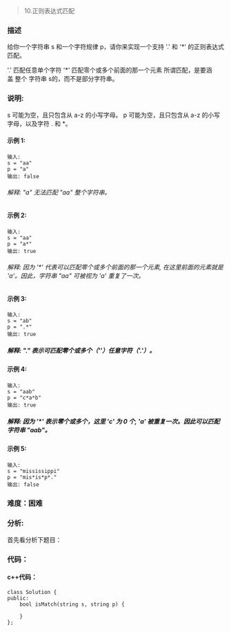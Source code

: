 > 10.正则表达式匹配

### 描述

给你一个字符串 s 和一个字符规律 p，请你来实现一个支持 '.' 和 '*' 的正则表达式匹配。

'.' 匹配任意单个字符
'*' 匹配零个或多个前面的那一个元素
所谓匹配，是要涵盖 整个 字符串 s的，而不是部分字符串。

### 说明:

s 可能为空，且只包含从 a-z 的小写字母。
p 可能为空，且只包含从 a-z 的小写字母，以及字符 . 和 *。

#### 示例 1:
```
输入:
s = "aa"
p = "a"
输出: false
```
###### 解释: "a" 无法匹配 "aa" 整个字符串。
#### 示例 2:
```
输入:
s = "aa"
p = "a*"
输出: true
```
###### 解释: 因为 '*' 代表可以匹配零个或多个前面的那一个元素, 在这里前面的元素就是 'a'。因此，字符串 "aa" 可被视为 'a' 重复了一次。
#### 示例 3:
```
输入:
s = "ab"
p = ".*"
输出: true
```
##### 解释: ".*" 表示可匹配零个或多个（'*'）任意字符（'.'）。
#### 示例 4:
```
输入:
s = "aab"
p = "c*a*b"
输出: true
```
##### 解释: 因为 '*' 表示零个或多个，这里 'c' 为 0 个, 'a' 被重复一次。因此可以匹配字符串 "aab"。
#### 示例 5:
```
输入:
s = "mississippi"
p = "mis*is*p*."
输出: false
```

### 难度：困难

### 分析:

首先看分析下题目：


### 代码：

#### c++代码：

```
class Solution {
public:
    bool isMatch(string s, string p) {
        
    }
};
```













